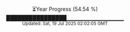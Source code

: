 <p align="center">
⏳Year Progress (54.54 %) <br>
████████████████▁▁▁▁▁▁▁▁▁▁▁▁▁▁ <br>
<sub>Updated: Sat, 19 Jul 2025 02:02:05 GMT</sub>
</p>

